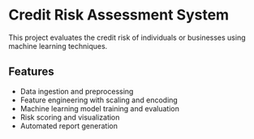 # Credit Risk Assessment System

This project evaluates the credit risk of individuals or businesses using machine learning techniques.

## Features
- Data ingestion and preprocessing
- Feature engineering with scaling and encoding
- Machine learning model training and evaluation
- Risk scoring and visualization
- Automated report generation


